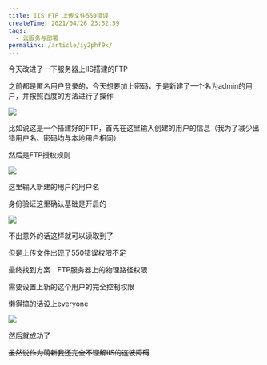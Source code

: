 ```yaml
---
title: IIS FTP 上传文件550错误
createTime: 2021/04/26 23:52:59
tags:
  - 云服务与部署
permalink: /article/iy2phf9k/
---
```


今天改进了一下服务器上IIS搭建的FTP

之前都是匿名用户登录的，今天想要加上密码，于是新建了一个名为admin的用户，并按照百度的方法进行了操作

![](/images/2a3ec37ed962acae4b873d6908a57e6c.png)

比如说这是一个搭建好的FTP，首先在这里输入创建的用户的信息（我为了减少出错用户名、密码均与本地用户相同）

然后是FTP授权规则

![](/images/bcc06044f4bdb855406c925f9da02c97.png)

这里输入新建的用户的用户名

身份验证这里确认基础是开启的

![](/images/b6995cba8a217fb590f84abb49e9ef62.png)

不出意外的话这样就可以读取到了

但是上传文件出现了550错误权限不足

最终找到方案：FTP服务器上的物理路径权限

需要设置上新的这个用户的完全控制权限

懒得搞的话设上everyone

![](/images/5411008dd3f5b02a5f79961e4a616424.png)

然后就成功了

~~虽然说作为萌新我还完全不理解IIS的这波障碍~~ 
